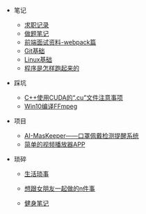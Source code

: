 * 笔记
  
  * [求职记录](MyNote/findJob/找工作记录.md)
  * [做题笔记](文远的面试准备/做题笔记.md)
  * [前端面试资料-webpack篇](文远的面试准备/文远的面试准备webpack篇.md)
  * [Git基础](MyNote/Git使用.md)
  * [Linux基础](MyNote/Linux笔记.md)
  * [程序是怎样跑起来的](MyNote/ReadBooks/程序是怎样跑起来的.md)
  
* 踩坑

  * [C++使用CUDA的“.cu”文件注意事项](MyBug/C++使用CUDA的.cu文件注意事项.md)
  * [Win10编译FFmpeg](MyBug/Win10编译FFmpeg.md)

* 项目

  - [AI-MasKeeper——口罩佩戴检测提醒系统](MyProject/AI-MasKeeper.md)
  - [简单的视频播放器APP](MyProject/简单的视频播放器APP.md)

* 琐碎
  - [生活琐事](琐碎/日常学习琐事.md)
  
  - [想跟女朋友一起做的n件事](琐碎/想跟女朋友一起做的n件事.md)
  
  - [健身笔记](琐碎/关于健身.md)
  
    

